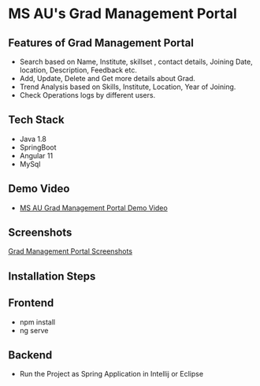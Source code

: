 # MS AU's Grad Management Portal

## Features of Grad Management Portal
* Search based on Name, Institute, skillset , contact details, Joining Date, location, Description, Feedback etc.
* Add, Update, Delete and Get more details about Grad.
* Trend Analysis based on Skills, Institute, Location, Year of Joining.
* Check Operations logs by different users.

## Tech Stack
- Java 1.8
- SpringBoot
- Angular 11
- MySql

## Demo Video
- [MS AU Grad Management Portal Demo Video](https://drive.google.com/file/d/1NekIK34j5sVjX4bOHpAIvwH5ZnoIxcOm/view?usp=sharing)

## Screenshots
[Grad Management Portal Screenshots](GradManagement_ScreenShots.pdf)

## Installation Steps
## Frontend 
- npm install
- ng serve
## Backend
- Run the Project as Spring Application in Intellij or Eclipse


